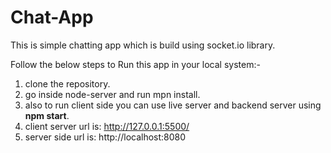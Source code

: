 # Chat-App
This is simple chatting app which is build using socket.io library.

Follow the below steps to Run this app in your local system:-
1. clone the repository.
2. go inside node-server and run mpn install.
3. also to run client side you can use live server and backend server using <b>npm start</b>.
5. client server url is: http://127.0.0.1:5500/
6. server side url is: http://localhost:8080
